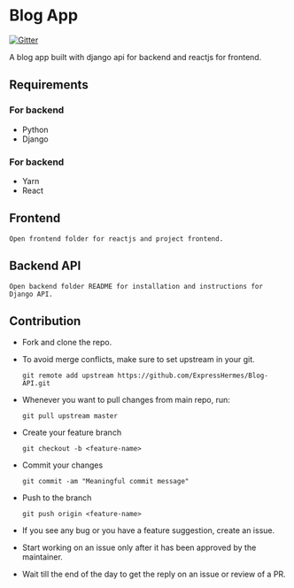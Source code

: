 # Blog App
[![Gitter](https://badges.gitter.im/ExpressHermesOSC/Blog-App.svg)](https://gitter.im/ExpressHermesOSC/Blog-App?utm_source=badge&utm_medium=badge&utm_campaign=pr-badge)

A blog app built with django api for backend and reactjs for frontend.

## Requirements
### For backend
- Python
- Django

### For backend
- Yarn
- React


## Frontend
    Open frontend folder for reactjs and project frontend.

## Backend API
    Open backend folder README for installation and instructions for Django API.

## Contribution
- Fork and clone the repo.  
- To avoid merge conflicts, make sure to set upstream in your git.
    ```
    git remote add upstream https://github.com/ExpressHermes/Blog-API.git
    ```
- Whenever you want to pull changes from main repo, run:
    ```
    git pull upstream master
    ```
- Create your feature branch
    ```
    git checkout -b <feature-name>
    ```
- Commit your changes
    ```
    git commit -am "Meaningful commit message"
    ```
- Push to the branch
    ```
    git push origin <feature-name>
    ```

- If you see any bug or you have a feature suggestion, create an issue.
- Start working on an issue only after it has been approved by the maintainer.
- Wait till the end of the day to get the reply on an issue or review of a PR.




